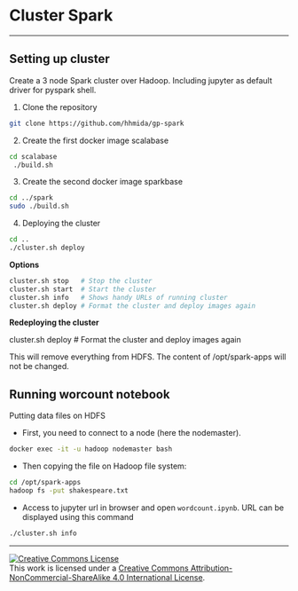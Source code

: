 # Cluster Spark  
***

## Setting up cluster

Create a 3 node Spark cluster over Hadoop. Including jupyter as default driver for pyspark shell.

1. Clone the repository

```bash 
git clone https://github.com/hhmida/gp-spark
```

2. Create the first docker image scalabase
```bash
cd scalabase
 ./build.sh
```

3. Create the second docker image sparkbase
```bash
cd ../spark
sudo ./build.sh
```

4. Deploying the cluster
```bash
cd ..
./cluster.sh deploy
```

**Options**

```bash
cluster.sh stop   # Stop the cluster
cluster.sh start  # Start the cluster
cluster.sh info   # Shows handy URLs of running cluster
cluster.sh deploy # Format the cluster and deploy images again
```

**Redeploying the cluster**

cluster.sh deploy # Format the cluster and deploy images again

This will remove everything from HDFS. The content of /opt/spark-apps will not be changed.

## Running worcount notebook

Putting data files on HDFS

- First, you need to connect to a node (here the nodemaster).
```bash
docker exec -it -u hadoop nodemaster bash
```
- Then copying the file on Hadoop file system:
```bash
cd /opt/spark-apps
hadoop fs -put shakespeare.txt
```
- Access to jupyter url in browser and open `wordcount.ipynb`. URL can be displayed using this command

```bash
./cluster.sh info
```

***
<a rel="license" href="http://creativecommons.org/licenses/by-nc-sa/4.0/"><img alt="Creative Commons License" style="border-width:0" src="https://i.creativecommons.org/l/by-nc-sa/4.0/88x31.png" /></a><br />This work is licensed under a <a rel="license" href="http://creativecommons.org/licenses/by-nc-sa/4.0/">Creative Commons Attribution-NonCommercial-ShareAlike 4.0 International License</a>.